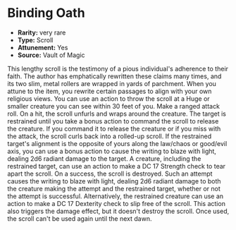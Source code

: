 
# Binding Oath

* **Rarity:** very rare
* **Type:** Scroll
* **Attunement:** Yes
* **Source:** Vault of Magic


This lengthy scroll is the testimony of a pious individual's adherence to their faith. The author has emphatically rewritten these claims many times, and its two slim, metal rollers are wrapped in yards of parchment. When you attune to the item, you rewrite certain passages to align with your own religious views. You can use an action to throw the scroll at a Huge or smaller creature you can see within 30 feet of you. Make a ranged attack roll. On a hit, the scroll unfurls and wraps around the creature. The target is restrained until you take a bonus action to command the scroll to release the creature. If you command it to release the creature or if you miss with the attack, the scroll curls back into a rolled-up scroll. If the restrained target's alignment is the opposite of yours along the law/chaos or good/evil axis, you can use a bonus action to cause the writing to blaze with light, dealing 2d6 radiant damage to the target. A creature, including the restrained target, can use an action to make a DC 17 Strength check to tear apart the scroll. On a success, the scroll is destroyed. Such an attempt causes the writing to blaze with light, dealing 2d6 radiant damage to both the creature making the attempt and the restrained target, whether or not the attempt is successful. Alternatively, the restrained creature can use an action to make a DC 17 Dexterity check to slip free of the scroll. This action also triggers the damage effect, but it doesn't destroy the scroll. Once used, the scroll can't be used again until the next dawn.
